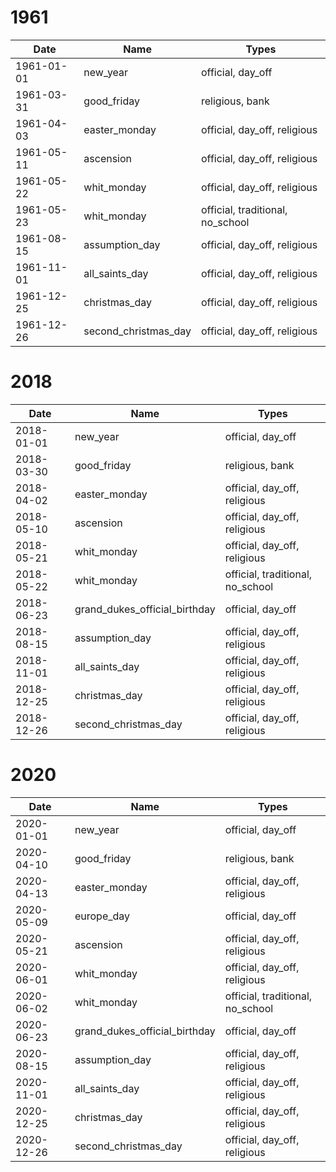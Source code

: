 # 1961

| Date       | Name                 | Types                            |
|------------|----------------------|----------------------------------|
| 1961-01-01 | new_year             | official, day_off                |
| 1961-03-31 | good_friday          | religious, bank                  |
| 1961-04-03 | easter_monday        | official, day_off, religious     |
| 1961-05-11 | ascension            | official, day_off, religious     |
| 1961-05-22 | whit_monday          | official, day_off, religious     |
| 1961-05-23 | whit_monday          | official, traditional, no_school |
| 1961-08-15 | assumption_day       | official, day_off, religious     |
| 1961-11-01 | all_saints_day       | official, day_off, religious     |
| 1961-12-25 | christmas_day        | official, day_off, religious     |
| 1961-12-26 | second_christmas_day | official, day_off, religious     |

# 2018

| Date       | Name                          | Types                            |
|------------|-------------------------------|----------------------------------|
| 2018-01-01 | new_year                      | official, day_off                |
| 2018-03-30 | good_friday                   | religious, bank                  |
| 2018-04-02 | easter_monday                 | official, day_off, religious     |
| 2018-05-10 | ascension                     | official, day_off, religious     |
| 2018-05-21 | whit_monday                   | official, day_off, religious     |
| 2018-05-22 | whit_monday                   | official, traditional, no_school |
| 2018-06-23 | grand_dukes_official_birthday | official, day_off                |
| 2018-08-15 | assumption_day                | official, day_off, religious     |
| 2018-11-01 | all_saints_day                | official, day_off, religious     |
| 2018-12-25 | christmas_day                 | official, day_off, religious     |
| 2018-12-26 | second_christmas_day          | official, day_off, religious     |

# 2020

| Date       | Name                          | Types                            |
|------------|-------------------------------|----------------------------------|
| 2020-01-01 | new_year                      | official, day_off                |
| 2020-04-10 | good_friday                   | religious, bank                  |
| 2020-04-13 | easter_monday                 | official, day_off, religious     |
| 2020-05-09 | europe_day                    | official, day_off                |
| 2020-05-21 | ascension                     | official, day_off, religious     |
| 2020-06-01 | whit_monday                   | official, day_off, religious     |
| 2020-06-02 | whit_monday                   | official, traditional, no_school |
| 2020-06-23 | grand_dukes_official_birthday | official, day_off                |
| 2020-08-15 | assumption_day                | official, day_off, religious     |
| 2020-11-01 | all_saints_day                | official, day_off, religious     |
| 2020-12-25 | christmas_day                 | official, day_off, religious     |
| 2020-12-26 | second_christmas_day          | official, day_off, religious     |
